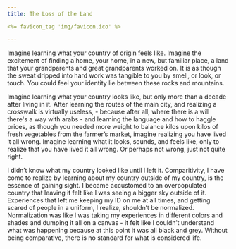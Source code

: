 ```yaml
---
title: The Loss of the Land

<%= favicon_tag 'img/favicon.ico' %>

---
```



<p>Imagine learning what your country of origin feels like. Imagine the excitement of finding a home, your home, in a new, but familiar place, a land that your grandparents and great grandparents worked on. It is as though the sweat dripped into hard work was tangible to you by smell, or look, or touch. You could feel your identity lie between these rocks and mountains. </p>
<p>Imagine learning what your country looks like, but only more than a decade after living in it. After learning the routes of the main city, and realizing a crosswalk is virtually useless, - because after all, where there is a will there's a way with arabs - and learning the language and how to haggle prices, as though you needed more weight to balance kilos upon kilos of fresh vegetables from the farmer’s market, imagine realizing you have lived it all wrong. Imagine learning what it looks, sounds, and feels like, only to realize that you have lived it all wrong. Or perhaps not wrong, just not quite right. </p>
<p>I didn’t know what my country looked like until I left it. Comparitivity, I have come to realize by learning about my country outside of my country, is the essence of gaining sight. I became accustomed to an overpopulated country that leaving it felt like I was seeing a bigger sky outside of it. Experiences that left me keeping my ID on me at all times, and getting scared of people in a uniform, I realize, shouldn’t be normalized. Normalization was like I was taking my experiences in different colors and shades and dumping it all on a canvas - it felt like I couldn’t understand what was happening because at this point it was all black and grey. Without being comparative, there is no standard for what is considered life. </p>
